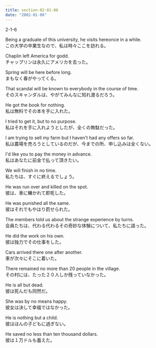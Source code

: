 ```yaml
---
title: section-02-01-06
date: "2002-01-06"
---
```


2-1-6

<!-- end -->

Being a graduate of this university, he visits hereonce in a while.  
この大学の卒業生なので、私は時々ここを訪れる。  

Chaplin left America for godd.  
チャップリンは永久にアメリカを去った。  

Spring will be here before long.  
まもなく春がやってくる。  

That scandal will be known to everybody in the course of time.  
そのスキャンダルは、やがてみんなに知れ渡るだろう。  

He got the book for nothing.  
私は無料でその本を手に入れた。  

I tried to get it, but to no purpose.  
私はそれを手に入れようとしたが、全くの無駄だった。  

I am trying to sell my farm but I haven't had any offers so far.  
私は農場を売ろうとしているのだが、今までの所、申し込みは全くない。  

I'd like you to pay the money in advance.  
私はあなたに前金で払って頂きたい。  

We will finish in no time.  
私たちは、すぐに終えるでしょう。  

He was run over and killed on the spot.  
彼は、車に轢かれて即死した。  

He was punished all the same.  
彼はそれでもやはり罰せられた。  

The members told us about the strange experience by turns.  
会員たちは、代わる代わるその奇妙な体験について、私たちに語った。  

He did the work on his own.  
彼は独力でその仕事をした。  

Cars arrived there one after another.  
車が次々にそこに着いた。  

There remained no more than 20 people in the village.  
その村には、たった２０人しか残っていなかった。  

He is all but dead.  
彼は死んだも同然だ。  

She was by no means happy.  
彼女は決して幸福ではなかった。  

He is nothing but a child.  
彼はほんの子どもに過ぎない。  

He saved no less than ten thousand dollars.  
彼は１万ドルも蓄えた。  

